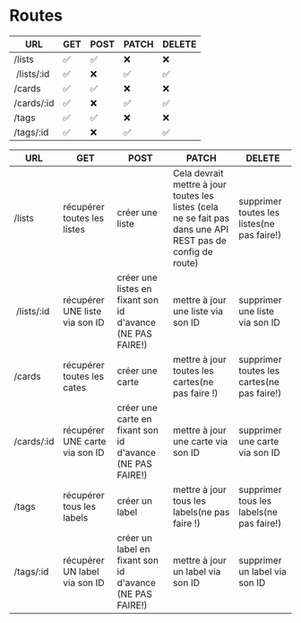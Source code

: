 # Routes

| URL | GET | POST | PATCH | DELETE |
|---|---|---|---|---|
| /lists | ✅ | ✅ | ❌ | ❌ |
| /lists/:id | ✅ | ❌ | ✅ | ✅ |
| /cards | ✅ | ✅ | ❌ | ❌ |
| /cards/:id | ✅ | ❌ | ✅ | ✅ |
| /tags | ✅ | ✅ | ❌ | ❌ |
| /tags/:id | ✅ | ❌ | ✅ | ✅ |

| URL | GET | POST | PATCH | DELETE |
|---|---|---|---|---|
| /lists | récupérer toutes les listes | créer une liste | Cela devrait mettre à jour toutes les listes (cela ne se fait pas dans une API REST pas de config de route) | supprimer toutes les listes(ne pas faire!) |
| /lists/:id | récupérer UNE liste via son ID | créer une listes en fixant son id d'avance (NE PAS FAIRE!) | mettre à jour une liste via son ID | supprimer une liste via son ID |
| /cards | récupérer toutes les cates | créer une carte | mettre à jour toutes les cartes(ne pas faire !) | supprimer toutes les cartes(ne pas faire!) |
| /cards/:id | récupérer UNE carte via son ID | créer une carte en fixant son id d'avance (NE PAS FAIRE!) | mettre à jour une carte via son ID | supprimer une carte via son ID |
| /tags| récupérer tous les labels | créer un label | mettre à jour tous les labels(ne pas faire !) | supprimer tous les labels(ne pas faire!) |
| /tags/:id | récupérer UN label via son ID | créer un label en fixant son id d'avance (NE PAS FAIRE!) | mettre à jour un label via son ID | supprimer un label via son ID |
